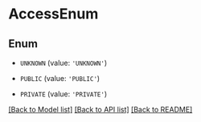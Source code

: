 # AccessEnum


## Enum

* `UNKNOWN` (value: `'UNKNOWN'`)

* `PUBLIC` (value: `'PUBLIC'`)

* `PRIVATE` (value: `'PRIVATE'`)

[[Back to Model list]](../README.md#documentation-for-models) [[Back to API list]](../README.md#documentation-for-api-endpoints) [[Back to README]](../README.md)


